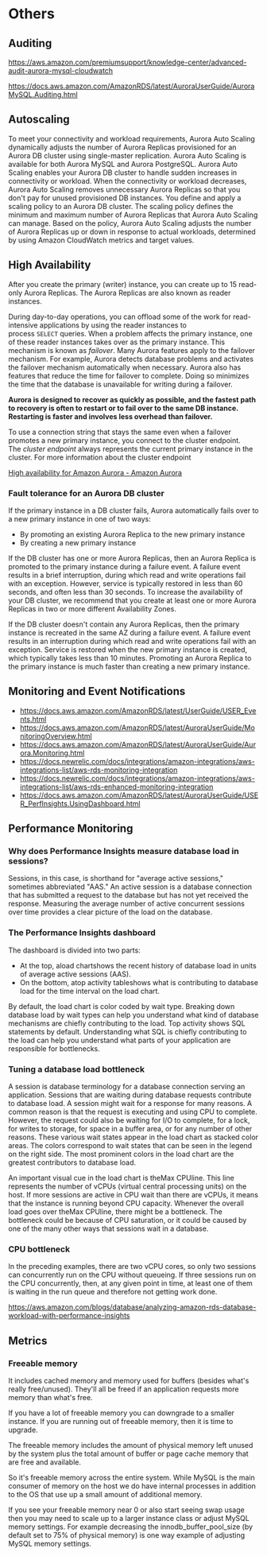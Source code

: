 # Others

## Auditing

https://aws.amazon.com/premiumsupport/knowledge-center/advanced-audit-aurora-mysql-cloudwatch

https://docs.aws.amazon.com/AmazonRDS/latest/AuroraUserGuide/AuroraMySQL.Auditing.html

## Autoscaling

To meet your connectivity and workload requirements, Aurora Auto Scaling dynamically adjusts the number of Aurora Replicas provisioned for an Aurora DB cluster using single-master replication. Aurora Auto Scaling is available for both Aurora MySQL and Aurora PostgreSQL. Aurora Auto Scaling enables your Aurora DB cluster to handle sudden increases in connectivity or workload. When the connectivity or workload decreases, Aurora Auto Scaling removes unnecessary Aurora Replicas so that you don't pay for unused provisioned DB instances.
You define and apply a scaling policy to an Aurora DB cluster. The scaling policy defines the minimum and maximum number of Aurora Replicas that Aurora Auto Scaling can manage. Based on the policy, Aurora Auto Scaling adjusts the number of Aurora Replicas up or down in response to actual workloads, determined by using Amazon CloudWatch metrics and target values.

## High Availability

After you create the primary (writer) instance, you can create up to 15 read-only Aurora Replicas. The Aurora Replicas are also known as reader instances.

During day-to-day operations, you can offload some of the work for read-intensive applications by using the reader instances to process `SELECT` queries. When a problem affects the primary instance, one of these reader instances takes over as the primary instance. This mechanism is known as _failover_. Many Aurora features apply to the failover mechanism. For example, Aurora detects database problems and activates the failover mechanism automatically when necessary. Aurora also has features that reduce the time for failover to complete. Doing so minimizes the time that the database is unavailable for writing during a failover.

**Aurora is designed to recover as quickly as possible, and the fastest path to recovery is often to restart or to fail over to the same DB instance. Restarting is faster and involves less overhead than failover.**

To use a connection string that stays the same even when a failover promotes a new primary instance, you connect to the cluster endpoint. The _cluster endpoint_ always represents the current primary instance in the cluster. For more information about the cluster endpoint

[High availability for Amazon Aurora - Amazon Aurora](https://docs.aws.amazon.com/AmazonRDS/latest/AuroraUserGuide/Concepts.AuroraHighAvailability.html)

### Fault tolerance for an Aurora DB cluster

If the primary instance in a DB cluster fails, Aurora automatically fails over to a new primary instance in one of two ways:

- By promoting an existing Aurora Replica to the new primary instance
- By creating a new primary instance

If the DB cluster has one or more Aurora Replicas, then an Aurora Replica is promoted to the primary instance during a failure event. A failure event results in a brief interruption, during which read and write operations fail with an exception. However, service is typically restored in less than 60 seconds, and often less than 30 seconds. To increase the availability of your DB cluster, we recommend that you create at least one or more Aurora Replicas in two or more different Availability Zones.

If the DB cluster doesn't contain any Aurora Replicas, then the primary instance is recreated in the same AZ during a failure event. A failure event results in an interruption during which read and write operations fail with an exception. Service is restored when the new primary instance is created, which typically takes less than 10 minutes. Promoting an Aurora Replica to the primary instance is much faster than creating a new primary instance.

## Monitoring and Event Notifications

- https://docs.aws.amazon.com/AmazonRDS/latest/UserGuide/USER_Events.html
- https://docs.aws.amazon.com/AmazonRDS/latest/AuroraUserGuide/MonitoringOverview.html
- https://docs.aws.amazon.com/AmazonRDS/latest/AuroraUserGuide/Aurora.Monitoring.html
- https://docs.newrelic.com/docs/integrations/amazon-integrations/aws-integrations-list/aws-rds-monitoring-integration
- https://docs.newrelic.com/docs/integrations/amazon-integrations/aws-integrations-list/aws-rds-enhanced-monitoring-integration
- https://docs.aws.amazon.com/AmazonRDS/latest/AuroraUserGuide/USER_PerfInsights.UsingDashboard.html

## Performance Monitoring

### Why does Performance Insights measure database load in sessions?

Sessions, in this case, is shorthand for "average active sessions," sometimes abbreviated "AAS." An active session is a database connection that has submitted a request to the database but has not yet received the response. Measuring the average number of active concurrent sessions over time provides a clear picture of the load on the database.

### The Performance Insights dashboard

The dashboard is divided into two parts:

- At the top, aload chartshows the recent history of database load in units of average active sessions (AAS).
- On the bottom, atop activity tableshows what is contributing to database load for the time interval on the load chart.

By default, the load chart is color coded by wait type. Breaking down database load by wait types can help you understand what kind of database mechanisms are chiefly contributing to the load. Top activity shows SQL statements by default. Understanding what SQL is chiefly contributing to the load can help you understand what parts of your application are responsible for bottlenecks.

### Tuning a database load bottleneck

A session is database terminology for a database connection serving an application. Sessions that are waiting during database requests contribute to database load. A session might wait for a response for many reasons. A common reason is that the request is executing and using CPU to complete. However, the request could also be waiting for I/O to complete, for a lock, for writes to storage, for space in a buffer area, or for any number of other reasons. These various wait states appear in the load chart as stacked color areas. The colors correspond to wait states that can be seen in the legend on the right side. The most prominent colors in the load chart are the greatest contributors to database load.

An important visual cue in the load chart is theMax CPUline. This line represents the number of vCPUs (virtual central processing units) on the host. If more sessions are active in CPU wait than there are vCPUs, it means that the instance is running beyond CPU capacity. Whenever the overall load goes over theMax CPUline, there might be a bottleneck. The bottleneck could be because of CPU saturation, or it could be caused by one of the many other ways that sessions wait in a database.

### CPU bottleneck

In the preceding examples, there are two vCPU cores, so only two sessions can concurrently run on the CPU without queueing. If three sessions run on the CPU concurrently, then, at any given point in time, at least one of them is waiting in the run queue and therefore not getting work done.

https://aws.amazon.com/blogs/database/analyzing-amazon-rds-database-workload-with-performance-insights

## Metrics

### Freeable memory

It includes cached memory and memory used for buffers (besides what's really free/unused). They'll all be freed if an application requests more memory than what's free.

If you have a lot of freeable memory you can downgrade to a smaller instance. If you are running out of freeable memory, then it is time to upgrade.

The freeable memory includes the amount of physical memory left unused by the system plus the total amount of buffer or page cache memory that are free and available.

So it's freeable memory across the entire system. While MySQL is the main consumer of memory on the host we do have internal processes in addition to the OS that use up a small amount of additional memory.

If you see your freeable memory near 0 or also start seeing swap usage then you may need to scale up to a larger instance class or adjust MySQL memory settings. For example decreasing the innodb_buffer_pool_size (by default set to 75% of physical memory) is one way example of adjusting MySQL memory settings.
